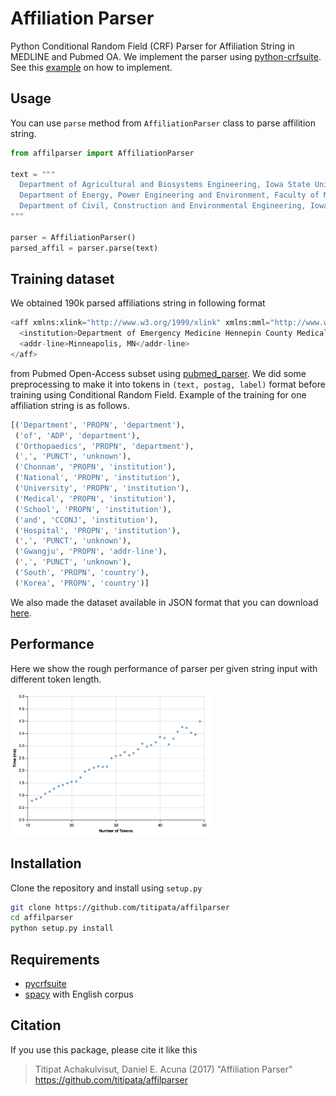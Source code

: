 # Affiliation Parser

Python Conditional Random Field (CRF) Parser for Affiliation String in MEDLINE and Pubmed OA.
We implement the parser using [python-crfsuite](https://github.com/scrapinghub/python-crfsuite). See this [example](https://github.com/scrapinghub/python-crfsuite/blob/master/examples/CoNLL%202002.ipynb)
on how to implement.


## Usage

You can use `parse` method from `AffiliationParser` class to parse affilition string.

```python
from affilparser import AffiliationParser

text = """
  Department of Agricultural and Biosystems Engineering, Iowa State University, Ames, IA 50011-3080, USA;
  Department of Energy, Power Engineering and Environment, Faculty of Mechanical Engineering and Naval Architecture, University of Zagreb, Ivana Lucica 5, HR-10000 Zagreb, Croatia;
  Department of Civil, Construction and Environmental Engineering, Iowa State University, Ames, IA 50011-3232, USA.
"""

parser = AffiliationParser()
parsed_affil = parser.parse(text)
```


## Training dataset

We obtained 190k parsed affiliations string in following format

```python
<aff xmlns:xlink="http://www.w3.org/1999/xlink" xmlns:mml="http://www.w3.org/1998/Math/MathML">
  <institution>Department of Emergency Medicine Hennepin County Medical Center</institution>
  <addr-line>Minneapolis, MN</addr-line>
</aff>
```

from Pubmed Open-Access subset using [pubmed_parser](https://github.com/titipata/pubmed_parser).
We did some preprocessing to make it into tokens in `(text, postag, label)` format before training using
Conditional Random Field. Example of the training for one affiliation string is as follows.

```python
[('Department', 'PROPN', 'department'),
 ('of', 'ADP', 'department'),
 ('Orthopaedics', 'PROPN', 'department'),
 (',', 'PUNCT', 'unknown'),
 ('Chonnam', 'PROPN', 'institution'),
 ('National', 'PROPN', 'institution'),
 ('University', 'PROPN', 'institution'),
 ('Medical', 'PROPN', 'institution'),
 ('School', 'PROPN', 'institution'),
 ('and', 'CCONJ', 'institution'),
 ('Hospital', 'PROPN', 'institution'),
 (',', 'PUNCT', 'unknown'),
 ('Gwangju', 'PROPN', 'addr-line'),
 (',', 'PUNCT', 'unknown'),
 ('South', 'PROPN', 'country'),
 ('Korea', 'PROPN', 'country')]
```

We also made the dataset available in JSON format that you can download
[here](https://s3-us-west-2.amazonaws.com/affilparser/training_affiliation.json).


## Performance

Here we show the rough performance of parser per given string input with
different token length.

<img src="evaluation/time_performance.png" width="320" />


## Installation

Clone the repository and install using `setup.py`

```bash
git clone https://github.com/titipata/affilparser
cd affilparser
python setup.py install
```


## Requirements

- [pycrfsuite](https://github.com/scrapinghub/python-crfsuite)
- [spacy](https://spacy.io/) with English corpus


## Citation

If you use this package, please cite it like this

> Titipat Achakulvisut, Daniel E. Acuna (2017) "Affiliation Parser" https://github.com/titipata/affilparser
